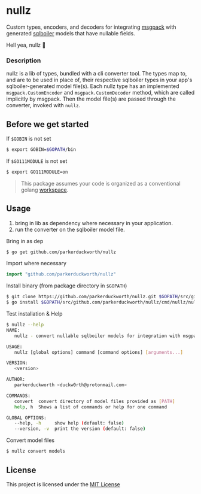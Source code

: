 # nullz

Custom types, encoders, and decoders for integrating [msgpack](https://github.com/vmihailenco/msgpack) with generated [sqlboiler](https://github.com/volatiletech/sqlboiler) models that have nullable fields.

Hell yea, nullz :metal:


### Description

nullz is a lib of types, bundled with a cli converter tool. The types map to, and are to be used in place of, their respective sqlboiler types in your app's sqlboiler-generated model file(s). Each nullz type has an implemented `msgpack.CustomEncoder` and `msgpack.CustomDecoder` method, which are called implicitly by msgpack. Then the model file(s) are passed through the converter, invoked with `nullz`.


## Before we get started

If `$GOBIN` is not set
```bash
$ export GOBIN=$GOPATH/bin
```

If `$GO111MODULE` is not set
```bash
$ export GO111MODULE=on
```

>This package assumes your code is organized as a conventional golang [workspace](https://golang.org/doc/gopath_code.html).


## Usage

1. bring in lib as dependency where necessary in your application. 
2. run the converter on the sqlboiler model file.


Bring in as dep
```bash
$ go get github.com/parkerduckworth/nullz
```

Import where necessary
```go
import "github.com/parkerduckworth/nullz"
```

Install binary (from package directory in `$GOPATH`)
```bash
$ git clone https://github.com/parkerduckworth/nullz.git $GOPATH/src/github.com/parkerduckworth/nullz
$ go install $GOPATH/src/github.com/parkerduckworth/nullz/cmd/nullz/nullz.go
```

Test installation & Help
```bash
$ nullz --help
NAME:
   nullz - convert nullable sqlboiler models for integration with msgpak

USAGE:
   nullz [global options] command [command options] [arguments...]

VERSION:
   <version>

AUTHOR:
   parkerduckworth <duckw0rth@protonmail.com>

COMMANDS:
   convert  convert directory of model files provided as [PATH]
   help, h  Shows a list of commands or help for one command

GLOBAL OPTIONS:
   --help, -h     show help (default: false)
   --version, -v  print the version (default: false)

```

Convert model files
```bash
$ nullz convert models
```

## License

This project is licensed under the [MIT License](LICENSE)
